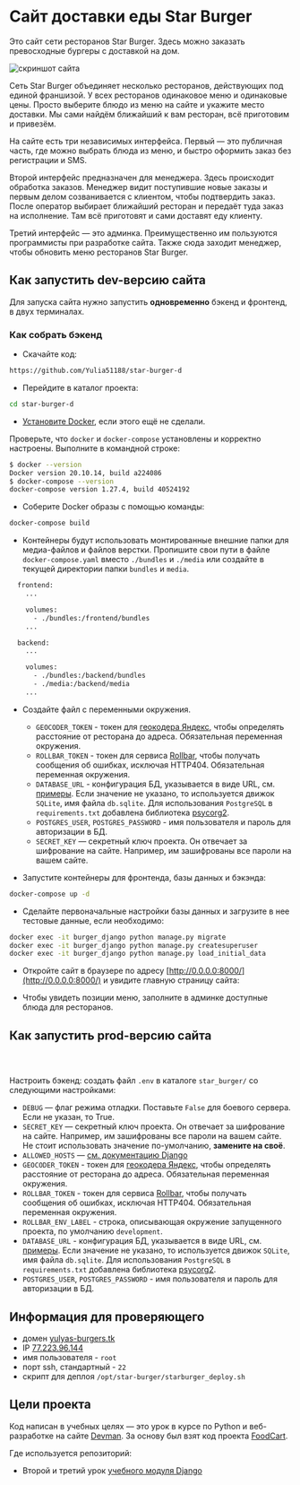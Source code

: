 # Сайт доставки еды Star Burger

Это сайт сети ресторанов Star Burger. Здесь можно заказать превосходные бургеры с доставкой на дом.

![скриншот сайта](https://dvmn.org/filer/canonical/1594651635/686/)


Сеть Star Burger объединяет несколько ресторанов, действующих под единой франшизой. У всех ресторанов одинаковое меню и одинаковые цены. Просто выберите блюдо из меню на сайте и укажите место доставки. Мы сами найдём ближайший к вам ресторан, всё приготовим и привезём.

На сайте есть три независимых интерфейса. Первый — это публичная часть, где можно выбрать блюда из меню, и быстро оформить заказ без регистрации и SMS.

Второй интерфейс предназначен для менеджера. Здесь происходит обработка заказов. Менеджер видит поступившие новые заказы и первым делом созванивается с клиентом, чтобы подтвердить заказ. После оператор выбирает ближайший ресторан и передаёт туда заказ на исполнение. Там всё приготовят и сами доставят еду клиенту.

Третий интерфейс — это админка. Преимущественно им пользуются программисты при разработке сайта. Также сюда заходит менеджер, чтобы обновить меню ресторанов Star Burger.

## Как запустить dev-версию сайта

Для запуска сайта нужно запустить **одновременно** бэкенд и фронтенд, в двух терминалах.

### Как собрать бэкенд

- Скачайте код:
```sh
https://github.com/Yulia51188/star-burger-d
```

- Перейдите в каталог проекта:
```sh
cd star-burger-d
```

- [Установите Docker](https://docs.docker.com/engine/install/), если этого ещё не сделали.

Проверьте, что `docker` и `docker-compose` установлены и корректно настроены. Выполните в командной строке:
```sh
$ docker --version
Docker version 20.10.14, build a224086
$ docker-compose --version
docker-compose version 1.27.4, build 40524192
```

- Соберите Docker образы с помощью команды:
```sh
docker-compose build
```

- Контейнеры будут использовать монтированные внешние папки для медиа-файлов и файлов верстки. Пропишите свои пути в файле `docker-compose.yaml`  вместо `./bundles` и `./media` или создайте в текущей директории папки `bundles` и `media`.

```sh
  frontend:
    ...

    volumes:
      - ./bundles:/frontend/bundles
    ...

  backend:
    ...

    volumes:
      - ./bundles:/backend/bundles
      - ./media:/backend/media
    ...
```

- Создайте файл с переменными окружения.

  - `GEOCODER_TOKEN` - токен для [геокодера Яндекс](https://developer.tech.yandex.ru/services/), чтобы определять расстояние от ресторана до адреса. Обязательная переменная окружения.
  - `ROLLBAR_TOKEN` - токен для сервиса [Rollbar](https://rollbar.com/), чтобы получать сообщения об ошибках, исключая HTTP404. Обязательная переменная окружения.
  - `DATABASE_URL` - конфигурация БД, указывается в виде URL, см. [примеры](https://github.com/jacobian/dj-database-url#id7). Если значение не указано, то используется движок `SQLite`, имя файла `db.sqlite`. Для использования `PostgreSQL` в `requirements.txt` добавлена библиотека [psycorg2](https://pypi.org/project/psycopg2/).
  - `POSTGRES_USER`, `POSTGRES_PASSWORD` - имя пользователя и пароль для авторизации в БД.
  - `SECRET_KEY` — секретный ключ проекта. Он отвечает за шифрование на сайте. Например, им зашифрованы все пароли на вашем сайте.

- Запустите контейнеры для фронтенда, базы данных и бэкэнда:

```sh
docker-compose up -d
```

- Сделайте первоначальные настройки базы данных и загрузите в нее тестовые данные, если необходимо:

```sh
docker exec -it burger_django python manage.py migrate
docker exec -it burger_django python manage.py createsuperuser
docker exec -it burger_django python manage.py load_initial_data
```

- Откройте сайт в браузере по адресу [http://0.0.0.0:8000/](http://0.0.0.0:8000/) и увидите главную страницу сайта:


- Чтобы увидеть позиции меню, заполните в админке доступные блюда для ресторанов.


## Как запустить prod-версию сайта


```sh




```

Настроить бэкенд: создать файл `.env` в каталоге `star_burger/` со следующими настройками:

- `DEBUG` — флаг режима отладки. Поставьте `False` для боевого сервера. Если не указан, то True.
- `SECRET_KEY` — секретный ключ проекта. Он отвечает за шифрование на сайте. Например, им зашифрованы все пароли на вашем сайте. Не стоит использовать значение по-умолчанию, **замените на своё**.
- `ALLOWED_HOSTS` — [см. документацию Django](https://docs.djangoproject.com/en/3.1/ref/settings/#allowed-hosts)
- `GEOCODER_TOKEN` - токен для [геокодера Яндекс](https://developer.tech.yandex.ru/services/), чтобы определять расстояние от ресторана до адреса. Обязательная переменная окружения.
- `ROLLBAR_TOKEN` - токен для сервиса [Rollbar](https://rollbar.com/), чтобы получать сообщения об ошибках, исключая HTTP404. Обязательная переменная окружения.
- `ROLLBAR_ENV_LABEL` - строка, описывающая окружение запущенного проекта, по умолчанию `development`.
- `DATABASE_URL` - конфигурация БД, указывается в виде URL, см. [примеры](https://github.com/jacobian/dj-database-url#id7). Если значение не указано, то используется движок `SQLite`, имя файла `db.sqlite`. Для использования `PostgreSQL` в `requirements.txt` добавлена библиотека [psycorg2](https://pypi.org/project/psycopg2/).
- `POSTGRES_USER`, `POSTGRES_PASSWORD` - имя пользователя и пароль для авторизации в БД.


## Информация для проверяющего

- домен [yulyas-burgers.tk](https://yulyas-burgers.tk/)
- IP [77.223.96.144](https://77.223.96.144/)
- имя пользователя - `root`
- порт ssh, стандартный - `22`
- скрипт для деплоя `/opt/star-burger/starburger_deploy.sh`


## Цели проекта

Код написан в учебных целях — это урок в курсе по Python и веб-разработке на сайте [Devman](https://dvmn.org). За основу был взят код проекта [FoodCart](https://github.com/Saibharath79/FoodCart).

Где используется репозиторий:

- Второй и третий урок [учебного модуля Django](https://dvmn.org/modules/django/)
